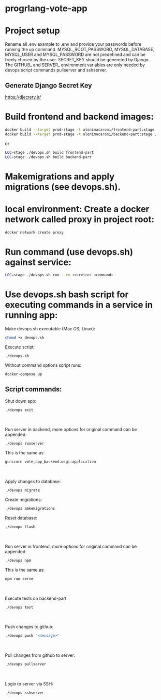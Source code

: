 # progrlang-vote-app

# Project setup

Rename all .env.example to .env and provide your passwords before running the up command. MYSQL_ROOT_PASSWORD, MYSQL_DATABASE, MYSQL_USER and MYSQL_PASSWORD are not predefined and can be freely chosen by the user. SECRET_KEY should be genereted by Django. The GITHUB_ and SERVER_ environment variables are only needed by devops script commands pullserver and sshserver.

## Generate Django Secret Key

https://djecrety.ir/

# Build frontend and backend images:

```bash
docker build --target prod-stage -t alonimacaroni/frontend-part:stage .
docker build --target prod-stage -t alonimacaroni/backend-part:stage .
```

or

```bash
LOC=stage ./devops.sh build frontend-part
LOC=stage ./devops.sh build backend-part
```

# Makemigrations and apply migrations (see devops.sh).

# local environment: Create a docker network called proxy in project root:

```bash
docker network create proxy
```

# Run command (use devops.sh) against service:

```bash
LOC=stage ./devops.sh run --rm <service> <command>
```

# Use devops.sh bash script for executing commands in a service in running app:

Make devops.sh executable (Mac OS, Linux):

```bash
chmod +x devops.sh
```

Execute script:

```bash
./devops.sh
```
Without command options script runs:

```bash
docker-compose up
```

## Script commands:

Shut down app:

```bash
./devops exit
```

\
\
Run server in backend, more options for original command can be appended:

```bash
./devops runserver
```

This is the same as:

```bash
gunicorn vote_app_backend.wsgi:application
```

\
\
Apply changes to database:

```bash
./devops migrate
```

Create migrations:

```bash
./devops makemigrations
```

Reset database:

```bash
./devops flush
```

\
\
Run server in frontend, more options for original command can be appended:

```bash
./devops npm
```

This is the same as:

```bash
npm run serve
```

\
\
Execute tests on backend-part:

```bash
./devops test
```

\
\
Push changes to github:

```bash
./devops push "<message>"
```

\
\
Pull changes from github to server:

```bash
./devops pullserver
```

\
\
Login to server via SSH:

```bash
./devops sshserver
```